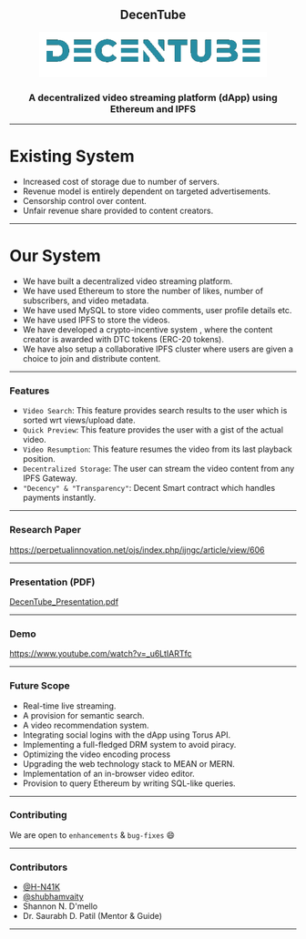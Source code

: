 
<h2 align="center">DecenTube</h2>

<p align="center">
  <a href="" rel="noopener">
 <img width=400px src="./assets/images/icons/DecenTubeLogo.png" alt="DecenTube-logo"></a>
</p>

<h3 align="center">A decentralized video streaming platform (dApp) using Ethereum and IPFS</h3>

------------------------------------------

# Existing System
- Increased cost of storage due to number of servers.
- Revenue model is entirely dependent on targeted advertisements.
- Censorship control over content.
- Unfair revenue share provided to content creators.

------------------------------------------

# Our System
- We have built a decentralized video streaming platform.
- We have used Ethereum to store the number of likes, number of subscribers, and video metadata.
- We have used MySQL to store video comments, user profile details etc.
- We have used IPFS to store the videos.
- We have developed a crypto-incentive system , where the content creator is awarded with DTC tokens (ERC-20 tokens).
- We have also setup a collaborative IPFS cluster where users are given a choice to join and distribute content.

------------------------------------------

### Features

- `Video Search`: This feature provides search results to the user which is sorted wrt views/upload date.
- `Quick Preview`: This feature provides the user with a gist of the actual video.
- `Video Resumption`: This feature resumes the video from its last playback position.
- `Decentralized Storage`: The user can stream the video content from any IPFS Gateway.
- `"Decency" & "Transparency"`: Decent Smart contract which handles payments instantly.

------------------------------------------

### Research Paper

<a href="https://perpetualinnovation.net/ojs/index.php/ijngc/article/view/606" target="blank">https://perpetualinnovation.net/ojs/index.php/ijngc/article/view/606</a>

------------------------------------------

### Presentation (PDF)

<a href="./DecenTube_Presentation.pdf" target="blank">DecenTube_Presentation.pdf</a>

------------------------------------------
### Demo
<a href="https://www.youtube.com/watch?v=_u6LtIARTfc" target="blank">https://www.youtube.com/watch?v=_u6LtIARTfc</a>

------------------------------------------
### Future Scope

- Real-time live streaming.
- A provision for semantic search.
- A video recommendation system.
- Integrating social logins with the dApp using Torus API.
- Implementing a full-fledged DRM system to avoid piracy.
- Optimizing the video encoding process
- Upgrading the web technology stack to MEAN or MERN.
- Implementation of an in-browser video editor.
- Provision to query Ethereum by writing SQL-like queries.

------------------------------------------
### Contributing

 We are open to `enhancements` & `bug-fixes` :smile:  

------------------------------------------
### Contributors

- [@H-N41K](https://github.com/H-N41K)
- [@shubhamvaity](https://github.com/shubhamvaity)
- Shannon N. D'mello
- Dr. Saurabh D. Patil (Mentor & Guide)
-------------------------------------------

